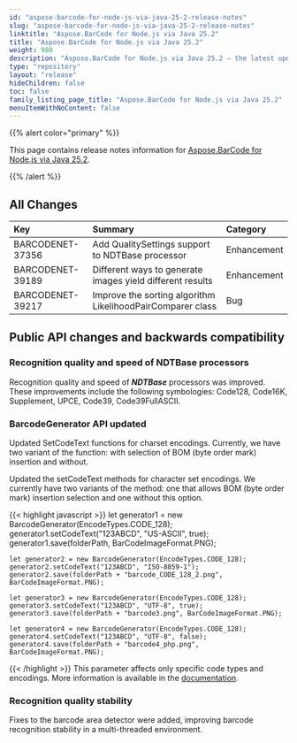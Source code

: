 ```yaml
---
id: "aspose-barcode-for-node-js-via-java-25-2-release-notes"
slug: "aspose-barcode-for-node-js-via-java-25-2-release-notes"
linktitle: "Aspose.BarCode for Node.js via Java 25.2"
title: "Aspose.BarCode for Node.js via Java 25.2"
weight: 980
description: "Aspose.BarCode for Node.js via Java 25.2 – the latest updates and fixes."
type: "repository"
layout: "release"
hideChildren: false
toc: false
family_listing_page_title: "Aspose.BarCode for Node.js via Java 25.2"
menuItemWithNoContent: false
---
```


{{% alert color="primary" %}} 

This page contains release notes information for [Aspose.BarCode for Node.js via Java 25.2](https://releases.aspose.com/barcode/nodejs/new-releases/aspose.barcode-for-node.js-via-java-25.2/).

{{% /alert %}} 
## **All Changes**

| **Key**           | **Summary**                                                                        | **Category**    |
|:------------------|:-----------------------------------------------------------------------------------|:----------------|
| BARCODENET-37356  | Add QualitySettings support to NDTBase processor                                   | Enhancement     |
| BARCODENET-39189  | Different ways to generate images yield different results                          | Enhancement     |
| BARCODENET-39217  | Improve the sorting algorithm LikelihoodPairComparer class                         | Bug             |

## Public API changes and backwards compatibility

### Recognition quality and speed of NDTBase processors
Recognition quality and speed of ***NDTBase*** processors was improved.
These improvements include the following symbologies: Code128, Code16K, Supplement, UPCE, Code39, Code39FullASCII.

### BarcodeGenerator API updated
Updated SetCodeText functions for charset encodings.
Currently, we have two variant of the function: with selection of BOM (byte order mark) insertion and without.

Updated the setCodeText methods for character set encodings.
We currently have two variants of the method:
one that allows BOM (byte order mark) insertion selection and one without this option.

{{< highlight javascript >}}
    let generator1 = new BarcodeGenerator(EncodeTypes.CODE_128);
    generator1.setCodeText("123ABCD", "US-ASCII", true);
    generator1.save(folderPath, BarCodeImageFormat.PNG);

    let generator2 = new BarcodeGenerator(EncodeTypes.CODE_128);
    generator2.setCodeText("123ABCD", "ISO-8859-1");
    generator2.save(folderPath + "barcode_CODE_128_2.png", BarCodeImageFormat.PNG);

    let generator3 = new BarcodeGenerator(EncodeTypes.CODE_128);
    generator3.setCodeText("123ABCD", "UTF-8", true);
    generator3.save(folderPath + "barcode3.png", BarCodeImageFormat.PNG);

    let generator4 = new BarcodeGenerator(EncodeTypes.CODE_128);
    generator4.setCodeText("123ABCD", "UTF-8", false);
    generator4.save(folderPath + "barcode4_php.png", BarCodeImageFormat.PNG);
{{< /highlight >}}
This parameter affects only specific code types and encodings.
More information is available in the <a href="https://docs.aspose.com/barcode/java/how-to-use-insert-bom-parameter/" target="_blank">documentation</a>.


### Recognition quality stability
Fixes to the barcode area detector were added, improving barcode recognition stability in a multi-threaded environment.
